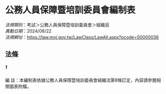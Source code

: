 # 公務人員保障暨培訓委員會編制表

*法規類別*：考試＞公務人員保障暨培訓委員會＞組織目       
*異動日期*：2024/08/22  
*法規網址*：https://law.moj.gov.tw/LawClass/LawAll.aspx?pcode=S0000036



## 法條
##### 1
編      註：本編制表依據公務人員保障暨培訓委員會組織法第8條訂定，內容請參閱相關圖表附檔。


